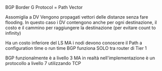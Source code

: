BGP Border G Protocol = Path Vector

Assomiglia a DV
Vengono propagati vettori delle distanze senza fare flooding.
In questo caso i DV contengono anche per ogni destinazione, il costo e il cammino per raggiungere la destinazione (per evitare count to infinity)

Ha un costo inferiore del LS MA i nodi devono conoscere il Path a configuration time o run time
BGP funziona SOLO tra router di Tier 1

BGP funzionalmente è a livello 3 MA in realtà nell'implementazione è un protocollo a livello 7 utilizzando TCP